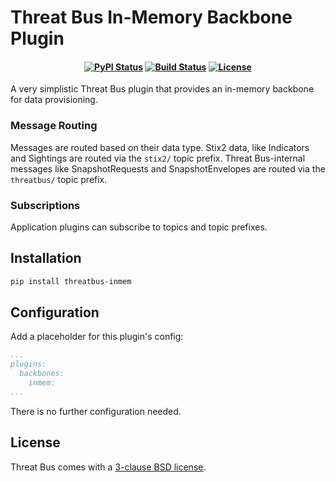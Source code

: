 Threat Bus In-Memory Backbone Plugin
====================================

<h4 align="center">

[![PyPI Status][pypi-badge]][pypi-url]
[![Build Status][ci-badge]][ci-url]
[![License][license-badge]][license-url]

</h4>

A very simplistic Threat Bus plugin that provides an in-memory backbone for data
provisioning.

### Message Routing

Messages are routed based on their data type. Stix2 data, like Indicators and
Sightings are routed via the `stix2/` topic prefix. Threat Bus-internal messages
like SnapshotRequests and SnapshotEnvelopes are routed via the `threatbus/`
topic prefix.


### Subscriptions

Application plugins can subscribe to topics and topic prefixes.

## Installation

```sh
pip install threatbus-inmem
```

## Configuration

Add a placeholder for this plugin's config:

```yaml
...
plugins:
  backbones:
    inmem:
...
```

There is no further configuration needed.


## License

Threat Bus comes with a [3-clause BSD license][license-url].

[pypi-badge]: https://img.shields.io/pypi/v/threatbus-inmem.svg
[pypi-url]: https://pypi.org/project/threatbus-inmem
[ci-url]: https://github.com/tenzir/threatbus/actions?query=branch%3Amaster
[ci-badge]: https://github.com/tenzir/threatbus/workflows/Python%20Egg/badge.svg?branch=master
[license-badge]: https://img.shields.io/badge/license-BSD-blue.svg
[license-url]: https://github.com/tenzir/threatbus/blob/master/COPYING

